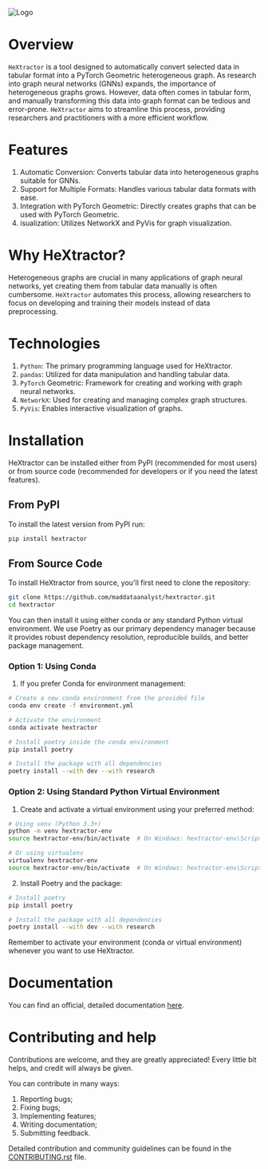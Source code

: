 ![Logo](./docs/assets/logo.png)

# Overview
`HeXtractor` is a tool designed to automatically convert selected data in tabular format into a PyTorch Geometric heterogeneous graph. As research into graph neural networks (GNNs) expands, the importance of heterogeneous graphs grows. However, data often comes in tabular form, and manually transforming this data into graph format can be tedious and error-prone. `HeXtractor` aims to streamline this process, providing researchers and practitioners with a more efficient workflow.

# Features
1. Automatic Conversion: Converts tabular data into heterogeneous graphs suitable for GNNs.
2. Support for Multiple Formats: Handles various tabular data formats with ease.
3. Integration with PyTorch Geometric: Directly creates graphs that can be used with PyTorch Geometric.
4. isualization: Utilizes NetworkX and PyVis for graph visualization.

# Why HeXtractor?
Heterogeneous graphs are crucial in many applications of graph neural networks, yet creating them from tabular data manually is often cumbersome. `HeXtractor` automates this process, allowing researchers to focus on developing and training their models instead of data preprocessing.

# Technologies
1. `Python`: The primary programming language used for HeXtractor.
2. `pandas`: Utilized for data manipulation and handling tabular data.
3. `PyTorch` Geometric: Framework for creating and working with graph neural networks.
4. `NetworkX`: Used for creating and managing complex graph structures.
5. `PyVis`: Enables interactive visualization of graphs.

# Installation

HeXtractor can be installed either from PyPI (recommended for most users) or from source code (recommended for developers or if you need the latest features).

## From PyPI

To install the latest version from PyPI run:

```bash
pip install hextractor
```

## From Source Code

To install HeXtractor from source, you'll first need to clone the repository:

```bash
git clone https://github.com/maddataanalyst/hextractor.git
cd hextractor
```

You can then install it using either conda or any standard Python virtual environment. We use Poetry as our primary dependency manager because it provides robust dependency resolution, reproducible builds, and better package management.

### Option 1: Using Conda

1. If you prefer Conda for environment management:
```bash
# Create a new conda environment from the provided file
conda env create -f environment.yml

# Activate the environment
conda activate hextractor

# Install poetry inside the conda environment
pip install poetry

# Install the package with all dependencies
poetry install --with dev --with research
```

### Option 2: Using Standard Python Virtual Environment

1. Create and activate a virtual environment using your preferred method:
```bash
# Using venv (Python 3.3+)
python -m venv hextractor-env
source hextractor-env/bin/activate  # On Windows: hextractor-env\Scripts\activate

# Or using virtualenv
virtualenv hextractor-env
source hextractor-env/bin/activate  # On Windows: hextractor-env\Scripts\activate
```

2. Install Poetry and the package:
```bash
# Install poetry
pip install poetry

# Install the package with all dependencies
poetry install --with dev --with research
```

Remember to activate your environment (conda or virtual environment) whenever you want to use HeXtractor.

# Documentation

You can find an official, detailed documentation [here](https://hextractor.readthedocs.io/en/latest/).


# Contributing and help

Contributions are welcome, and they are greatly appreciated! Every little bit helps, and credit will always be given.

You can contribute in many ways:
1. Reporting bugs;
2. Fixing bugs;
3. Implementing features;
4. Writing documentation;
5. Submitting feedback.

Detailed contribution and community guidelines can be found in the [CONTRIBUTING.rst](./CONTRIBUTING.rst) file.

